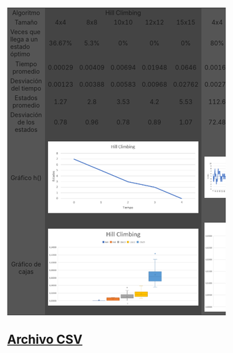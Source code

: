 <table class="default">
  <colgroup bgcolor="#555555">
  <colgroup span="5" bgcolor="#444444">
  <colgroup span="5" bgcolor="#555555">
  <colgroup span="5" bgcolor="#444444">

  <tr >
    <td align="center">Algoritmo</td>
    <td colspan="5" align="center" >Hill Climbing</td>
    <td colspan="5" align="center" >Simulated Annealing</td>
    <td colspan="5" align="center" >Genético</td>
  </tr>
  <tr >
    <td align="center">Tamaño</td>
    <td align="center">4x4</td>
    <td align="center">8x8</td>
    <td align="center">10x10</td>
    <td align="center">12x12</td>
    <td align="center">15x15</td>
    <td align="center">4x4</td>
    <td align="center">8x8</td>
    <td align="center">10x10</td>
    <td align="center">12x12</td>
    <td align="center">15x15</td>
    <td align="center">4x4</td>
    <td align="center">8x8</td>
    <td align="center">10x10</td>
    <td align="center">12x12</td>
    <td align="center">15x15</td>
  </tr>
  <tr>
    <td >Veces que llega a un estado óptimo</td>
    <td align="center">36.67%</td>
    <td align="center">5.3%</td>
    <td align="center">0%</td>
    <td align="center">0%</td>
    <td align="center">0%</td>
    <td align="center">80%</td>
    <td align="center">40.7%</td>
    <td align="center">23.6%</td>
    <td align="center">0%</td>
    <td align="center">0%</td>
    <td align="center">100%</td>
    <td align="center">100%</td>
    <td align="center">75%</td>
    <td align="center">50%</td>
    <td align="center">40%</td>
  </tr>
  <tr>
    <td align="center">Tiempo promedio</td>
    <td align="center">0.00029</td>
    <td align="center">0.00409</td>
    <td align="center">0.00694</td>
    <td align="center">0.01948</td>
    <td align="center">0.0646</td>
    <td align="center">0.00162</td>
    <td align="center">0.0062</td>
    <td align="center">0.00671</td>
    <td align="center">0.0052</td>
    <td align="center">0.00589</td>
    <td align="center">0.00211</td>
    <td align="center">0.0592</td>
    <td align="center">0.37997</td>
    <td align="center">0.98976</td>
    <td align="center">2.12894</td>
  </tr>
  <tr>
    <td align="center">Desviación del tiempo</td>
    <td align="center">0.00123</td>
    <td align="center">0.00388</td>
    <td align="center">0.00583</td>
    <td align="center">0.00968</td>
    <td align="center">0.02762</td>
    <td align="center">0.00274</td>
    <td align="center">0.00358</td>
    <td align="center">0.0035</td>
    <td align="center">0.00377</td>
    <td align="center">0.00398</td>
    <td align="center">0.00331</td>
    <td align="center">0.03562</td>
    <td align="center">0.48303</td>
    <td align="center">0.7678</td>
    <td align="center">1.41947</td>
  </tr>
  <tr>
    <td align="center">Estados promedio</td>
    <td align="center">1.27</td>
    <td align="center">2.8</td>
    <td align="center">3.53</td>
    <td align="center">4.2</td>
    <td align="center">5.53</td>
    <td align="center">112.6</td>
    <td align="center">150.2</td>
    <td align="center">210.4</td>
    <td align="center">250</td>
    <td align="center">250</td>
    <td align="center">0.35</td>
    <td align="center">10.05</td>
    <td align="center">65</td>
    <td align="center">115.3</td>
    <td align="center">135.75</td>
  </tr>
  <tr>
    <td align="center">Desviación de los estados</td>
    <td align="center">0.78</td>
    <td align="center">0.96</td>
    <td align="center">0.78</td>
    <td align="center">0.89</td>
    <td align="center">1.07</td>
    <td align="center">72.48</td>
    <td align="center">0.0</td>
    <td align="center">0.0</td>
    <td align="center">0.0</td>
    <td align="center">0.0</td>
    <td align="center">0.49</td>
    <td align="center">5.89</td>
    <td align="center">80.28</td>
    <td align="center">86.97</td>
    <td align="center">80.83</td>
  </tr>
  <tr>
    <td align="center">Gráfico h()</td>
    <td colspan="5" align="center">
        <img src="https://github.com/Nano-Nathan/ia-uncuyo-2021/blob/main/tp5-busqueda-local/image/HC.png"/>
    </td>
    <td colspan="5" align="center">
        <img src="https://github.com/Nano-Nathan/ia-uncuyo-2021/blob/main/tp5-busqueda-local/image/SA.png" />
    </td>
    <td colspan="5" align="center">
        <img src="https://github.com/Nano-Nathan/ia-uncuyo-2021/blob/main/tp5-busqueda-local/image/G.png" />
    </td>
  </tr>
  <tr>
    <td align="center">Gráfico de cajas</td>
    <td colspan="5" align="center">
        <img src="https://github.com/Nano-Nathan/ia-uncuyo-2021/blob/main/tp5-busqueda-local/image/HCBox.png" />
    </td>
    <td colspan="5" align="center">
        <img src="https://github.com/Nano-Nathan/ia-uncuyo-2021/blob/main/tp5-busqueda-local/image/SABox.png" />
    </td>
    <td colspan="5" align="center">
        <img src="https://github.com/Nano-Nathan/ia-uncuyo-2021/blob/main/tp5-busqueda-local/image/GBox.png" />
    </td>
  </tr>
</table>

# [Archivo CSV][0]

[0]: link